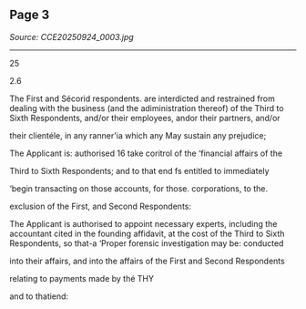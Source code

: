 ## Page 3

*Source: CCE20250924_0003.jpg*

---

25

2.6

The First and Sécorid respondents. are interdicted and restrained from
dealing with the business (and the adiministration thereof) of the Third to
Sixth Respondents, and/or their employees, andor their partners, and/or

their clientéle, in any ranner'ia which any May sustain any prejudice;

The Applicant is: authorised 16 take coritrol of the ‘financial affairs of the

Third to Sixth Respondents; and to that end fs entitled to immediately

‘begin transacting on those accounts, for those. corporations, to the.

exclusion of the First, and Second Respondents:

The Applicant is authorised to appoint necessary experts, including the
accountant cited in the founding affidavit, at the cost of the Third to Sixth
Respondents, so that-a ‘Proper forensic investigation may be: conducted

into their affairs, and into the affairs of the First and Second Respondents

relating to payments made by thé THY

and to thatiend: